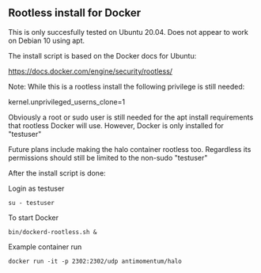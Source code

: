 ## Rootless install for Docker

This is only succesfully tested on Ubuntu 20.04. Does not appear to work on Debian 10 using apt.


The install script is based on the Docker docs for Ubuntu:


https://docs.docker.com/engine/security/rootless/


Note: While this is a rootless install the following privilege is still needed:


kernel.unprivileged_userns_clone=1


Obviously a root or sudo user is still needed for the apt install requirements that rootless Docker will use. However, Docker is only installed for "testuser"


Future plans include making the halo container rootless too. Regardless its permissions should still be limited to the non-sudo "testuser"


After the install script is done:


Login as testuser

    su - testuser

    
To start Docker

    bin/dockerd-rootless.sh &


Example container run

    docker run -it -p 2302:2302/udp antimomentum/halo
